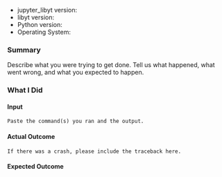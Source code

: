 - jupyter_libyt version:
- libyt version:
- Python version:
- Operating System:

### Summary

Describe what you were trying to get done.
Tell us what happened, what went wrong, and what you expected to happen.

### What I Did

#### Input

```
Paste the command(s) you ran and the output.
```

#### Actual Outcome

```
If there was a crash, please include the traceback here.
```

#### Expected Outcome

